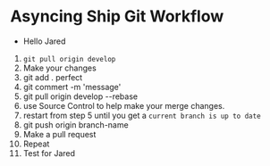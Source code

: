 # Asyncing Ship Git Workflow

- Hello Jared

1. `git pull origin develop`
2. Make your changes
3. git add . perfect
4. git commert -m 'message'
5. git pull origin develop --rebase
6. use Source Control to help make your merge changes.
7. restart from step 5 until you get a `current branch is up to date`
8. git push origin branch-name
9. Make a pull request
10. Repeat
11. Test for Jared